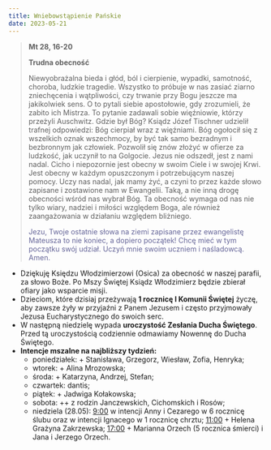 ```yaml
---
title: Wniebowstąpienie Pańskie
date: 2023-05-21
---
```


> **Mt 28, 16-20**
>
> **Trudna obecność**
>
> Niewyobrażalna bieda i głód, ból i cierpienie, wypadki, samotność, choroba, ludzkie tragedie. Wszystko to próbuje w nas zasiać ziarno zniechęcenia i wątpliwości, czy trwanie przy Bogu jeszcze ma jakikolwiek sens. O to pytali siebie apostołowie, gdy zrozumieli, że zabito ich Mistrza. To pytanie zadawali sobie więźniowie, którzy przeżyli Auschwitz. Gdzie był Bóg? Ksiądz Józef Tischner udzielił trafnej odpowiedzi: Bóg cierpiał wraz z więźniami. Bóg ogołocił się z wszelkich oznak wszechmocy, by być tak samo bezradnym i bezbronnym jak człowiek. Pozwolił się znów złożyć w ofierze za ludzkość, jak uczynił to na Golgocie. Jezus nie odszedł, jest z nami nadal. Cicho i niepozornie jest obecny w swoim Ciele i w swojej Krwi. Jest obecny w każdym opuszczonym i potrzebującym naszej pomocy. Uczy nas nadal, jak mamy żyć, a czyni to przez każde słowo zapisane i zostawione nam w Ewangelii. Taką, a nie inną drogę obecności wśród nas wybrał Bóg. Ta obecność wymaga od nas nie tylko wiary, nadziei i miłości względem Boga, ale również zaangażowania w działaniu względem bliżniego.
>
> <span style="color: #666699;">Jezu, Twoje ostatnie słowa na ziemi zapisane przez ewangelistę Mateusza to nie koniec, a dopiero początek! Chcę mieć w tym początku swój udział. Uczyń mnie swoim uczniem i naśladowcą. Amen.
> &nbsp;

- Dziękuję Księdzu Włodzimierzowi (Osica) za obecność w naszej parafii, za słowo Boże. Po Mszy Świętej Ksiądz Włodzimierz będzie zbierał ofiary jako wsparcie misji.
- Dzieciom, które dzisiaj przeżywają **1 rocznicę I Komunii Świętej** życzę, aby zawsze żyły w przyjaźni z Panem Jezusem i często przyjmowały Jezusa Eucharystycznego do swoich serc.
- W następną niedzielę wypada **uroczystość Zesłania Ducha Świętego**. Przed tą uroczystością codziennie odmawiamy Nowennę do Ducha Świętego.
- **Intencje mszalne na najbliższy tydzień:**
  - poniedziałek: + Stanisława, Grzegorz, Wiesław, Zofia, Henryka;
  - wtorek: + Alina Mrozowska;
  - środa: + Katarzyna, Andrzej, Stefan;
  - czwartek: dantis;
  - piątek: + Jadwiga Kołakowska;
  - sobota: ++ z rodzin Janczewskich, Cichomskich i Rosów;
  - niedziela (28.05): <u>9:00</u> w intencji Anny i Cezarego w 6 rocznicę ślubu oraz w intencji Ignacego w 1 rocznicę chrztu; <u>11:00</u> + Helena Grażyna Zakrzewska; <u>17:00</u> + Marianna Orzech (5 rocznica śmierci) i Jana i Jerzego Orzech.
